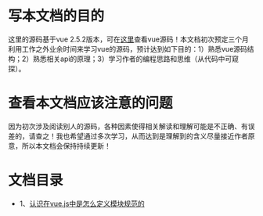 # 写本文档的目的
这里的源码基于vue 2.5.2版本，可在[这里](https://github.com/woai30231/vue)查看vue源码！本文档初次预定三个月利用工作之外业余时间来学习vue的源码，预计达到如下目的：1）熟悉vue源码结构；2）熟悉相关api的原理；3）学习作者的编程思路和思维（从代码中可窥探）。

# 查看本文档应该注意的问题
因为初次涉及阅读别人的源码，各种因素使得相关解读和理解可能是不正确、有误差的，请查之！我也希望通过多次学习，从而达到是理解到的含义尽量接近作者原意，所以本文档会保持持续更新！

# 文档目录

- 1、[认识在vue.js中是怎么定义模块规范的](https://github.com/woai30231/vue-source-code-study-note/blob/master/article/1.md)



